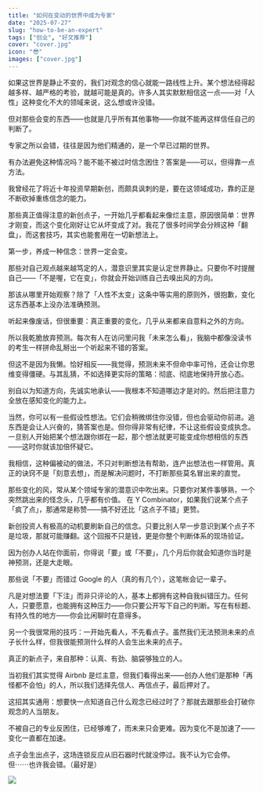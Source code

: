 ```yaml
---
title: "如何在变动的世界中成为专家"
date: "2025-07-27"
slug: "how-to-be-an-expert"
tags: ["创业", "好文推荐"]
cover: "cover.jpg"
icon: "😎"
images: ["cover.jpg"]
---
```

如果这世界是静止不变的，我们对观念的信心就能一路线性上升。某个想法经得起越多样、越严格的考验，就越可能是真的。许多人其实默默相信这一点——对「人性」这种变化不大的领域来说，这么想或许没错。



但对那些会变的东西——也就是几乎所有其他事物——你就不能再这样信任自己的判断了。



专家之所以会错，往往是因为他们精通的，是一个早已过期的世界。



有办法避免这种情况吗？能不能不被过时信念困住？答案是——可以，但得靠一点方法。



我曾经花了将近十年投资早期新创，而颇具讽刺的是，要在这领域成功，靠的正是不断砍掉重练信念的能力。



那些真正值得注意的新创点子，一开始几乎都看起来像烂主意，原因很简单：世界才刚变，而这个变化刚好让它从坏变成了对。我花了很多时间学会分辨这种「翻盘」，而这套技巧，其实也能套用在一切新想法上。



第一步，养成一种信念：世界一定会变。



那些对自己观点越来越笃定的人，潜意识里其实是认定世界静止。只要你不时提醒自己——「不是喔，它在变」，你就会开始训练自己去嗅出风的方向。



那该从哪里开始观察？除了「人性不太变」这条中等实用的原则外，很抱歉，变化这东西基本上没办法准确预测。



听起来像废话，但很重要：真正重要的变化，几乎从来都来自意料之外的方向。



所以我乾脆放弃预测。每次有人在访问里问我「未来怎么看」，我脑中都像没读书的考生一样拼命乱掰出一个听起来不错的答案。



但这不是因为我懒。恰好相反——我觉得，预测未来不但命中率可怜，还会让你思维变得僵硬。与其乱猜，不如选择更实际的策略：彻底、彻底地保持开放心态。



别自以为知道方向，先诚实地承认——我根本不知道哪边才是对的。然后把注意力全放在感知变化的能力上。



当然，你可以有一些假设性想法。它们会稍微绑住你没错，但也会驱动你前进。追东西是会让人兴奋的，猜答案也是。但你得非常有纪律，不让这些假设变成执念。
一旦别人开始把某个想法跟你绑在一起，那个想法就更可能变成你想相信的东西——这时你就该加倍怀疑它。



我相信，这种偏被动的做法，不只对判断想法有帮助，连产出想法也一样管用。真正的诀窍不是「刻意去想」，而是解决问题时，不打断那些莫名冒出来的直觉。



那些变化的风，常从某个领域专家的潜意识中吹出来。只要你对某件事够熟，一个突然跳出来的怪念头，几乎都有价值。
在 Y Combinator，如果我们说某个点子「疯了点」，那通常是称赞——搞不好还比「这点子不错」更赞。



新创投资人有极高的动机要刷新自己的信念。只要比别人早一步意识到某个点子不是垃圾，那就可能赚翻。这个回报不只是钱，更是你整个判断体系的现场验证。



因为创办人站在你面前，你得说「要」或「不要」，几个月后你就会知道你当时是神预测，还是大走眼。



那些说「不要」而错过 Google 的人（真的有几个），这笔帐会记一辈子。



凡是对想法要「下注」而非只评论的人，基本上都拥有这种自我纠错压力。任何人，只要愿意，也能拥有这种压力——你只要公开写下自己的判断。写在有标题、有持久性的地方——你会比闲聊时在意得多。



另一个我很常用的技巧：一开始先看人，不先看点子。虽然我们无法预测未来的点子长什么样，但我很能预测什么样的人会生出未来的点子。



真正的新点子，来自那种：认真、有劲、脑袋够独立的人。



当初我们其实觉得 Airbnb 是烂主意，但我们看得出来——创办人他们是那种「再怪都不会怕」的人，所以我们选择先信人、再信点子，最后押对了。



这招其实通用：想要快一点知道自己什么观念已经过时了？那就去跟那些会打破你观念的人当朋友。



不被自己的专业反困住，已经够难了，而未来只会更难。因为变化不是加速了——变化一直都在加速。



点子会生出点子，这场连锁反应从旧石器时代就没停过。我不认为它会停。
但⋯⋯也许我会错。（最好是）




![](https://prod-files-secure.s3.us-west-2.amazonaws.com/112d0858-5090-4d34-a606-b75eb8d65fd2/46476355-9cf3-4e99-9b7a-3531bc426380/1000202064.png?X-Amz-Algorithm=AWS4-HMAC-SHA256&X-Amz-Content-Sha256=UNSIGNED-PAYLOAD&X-Amz-Credential=ASIAZI2LB466QJDEHC36%2F20251002%2Fus-west-2%2Fs3%2Faws4_request&X-Amz-Date=20251002T144610Z&X-Amz-Expires=3600&X-Amz-Security-Token=IQoJb3JpZ2luX2VjEJb%2F%2F%2F%2F%2F%2F%2F%2F%2F%2FwEaCXVzLXdlc3QtMiJHMEUCIQDeGmHRti5W0ilWLLIaZDSUp4Nsje3wjD7X6YZ5B6neYgIgXbSuel2KFXVrk5RPPEFlQrOd0VaYC7yOPUkBGdar8ZUq%2FwMILxAAGgw2Mzc0MjMxODM4MDUiDOnQ7qOqOqMXwe3RWSrcA4aYRHzelRqqSTar9434lamaz4S96hRQLNQbTP8K4yRL2DXHiaIPw%2FUpUWxtb87ct1rH9hd%2F9unuHZDa5Qs8J4%2FzPxiD9VtCvkxoJtxfPv01GwR7mYrHPmvLT8306WQ8CLxFoz0CJmDAT2qtvKfYznjhiFMaUPcytCvjIVBfdtTTsEIZ%2BgRUIV2VMax%2BUgo%2BFnl3PzNInpn3tZD3XCTkxe0DM0hboczBFhAAErFPClzYukiK0YnfBi3KIWmTK5sr8ZhALYwXK5Hf31tI2ombnVfgkEXwfOjyWUkMIFoixLbqgq2SHoWgzjQo%2B8J2KSkWDaZ1%2FL4jwfnYSjYTszYBGlx8WbD37sTDy7gfi28JpWc9n8znuT4HuDwZM9iWN1EhX9iNUleJpl5cevbgFB%2B7qqYXfnlMPXbffaJsgbxCzoLkApOHon8R4NsPpl9b1dy0SJE8lBzQYtgreKGQhmLbiWcZKSYhiza1gm3oItSY3K1XIdMcv%2FibDD3uEZVxsmEEO4vEynNwhp%2FZyUH9TYnbe5Y0Y7Ud2gA7%2FK2MJe99hHIMuXNp4nJ39qHv2K1064Xthl%2B17xyQYn78i1HjA9DlUSY4LOdaPw%2F%2BHl6A8H3mHx%2FxrjvaFQQEIzC1AuIyMLmL%2BsYGOqUBmpTLf3vYD52AKXKPc1glb%2FC50yRXnP0YxCaoFW4kxAKhjuL3yHzbiE%2BjzK70gOf4XhPHh1v3VL5bBfTNRsohHI8RKI9mTkOB8RBQ3xF0YgnP9sQ%2FGDtvh5pfLUluhP1y0wmCJYc4ry1EC2yv0ooGcJgZz13Qal1dMcw2BroGE0J693rQExP8VbP7aSuNmcbwyia001v91ZA6P4qmC%2Bvwc05LoSUg&X-Amz-Signature=c1406403dd31a79c5ea0c952871077cacc4f073e2856e7843e58a65595c83f97&X-Amz-SignedHeaders=host&x-amz-checksum-mode=ENABLED&x-id=GetObject)

